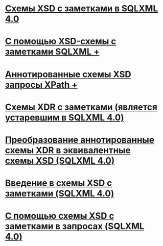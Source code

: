 # [Схемы XSD с заметками в SQLXML 4.0](annotated-xsd-schemas-in-sqlxml-4-0.md)

# [С помощью XSD-схемы с заметками SQLXML +](../../../relational-databases/sqlxml-annotated-xsd-schemas-using/using-annotations-in-xsd-schemas-sqlxml-4-0.md)
# [Аннотированные схемы XSD запросы XPath +](../../../relational-databases/sqlxml-annotated-xsd-schemas-xpath-queries/using-xpath-queries-in-sqlxml-4-0.md)

# [Схемы XDR с заметками (является устаревшим в SQLXML 4.0)](annotated-xdr-schemas-deprecated-in-sqlxml-4-0.md)
# [Преобразование аннотированные схемы XDR в эквивалентные схемы XSD (SQLXML 4.0)](converting-annotated-xdr-schemas-to-equivalent-xsd-schemas-sqlxml-4-0.md)
# [Введение в схемы XSD с заметками (SQLXML 4.0)](introduction-to-annotated-xsd-schemas-sqlxml-4-0.md)
# [С помощью схемы XSD с заметками в запросах (SQLXML 4.0)](using-annotated-xsd-schemas-in-queries-sqlxml-4-0.md)
